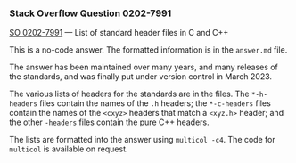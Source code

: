 ### Stack Overflow Question 0202-7991

[SO 0202-7991](https://stackoverflow.com/q/02027991) &mdash;
List of standard header files in C and C++

This is a no-code answer.
The formatted information is in the `answer.md` file.

The answer has been maintained over many years, and many releases of the
standards, and was finally put under version control in March 2023.

The various lists of headers for the standards are in the files.
The `*-h-headers` files contain the names of the `.h` headers; the
`*-c-headers` files contain the names of the `<cxyz>` headers that match
a `<xyz.h>` header; and the other `-headers` files contain the pure C++
headers.

The lists are formatted into the answer using `multicol -c4`.
The code for `multicol` is available on request.
